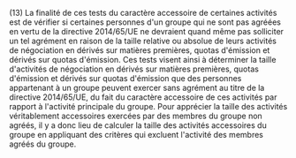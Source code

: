 (13) La finalité de ces tests du caractère accessoire de certaines activités est de vérifier si certaines personnes d'un groupe qui ne sont pas agréées en vertu de la directive 2014/65/UE ne devraient quand même pas solliciter un tel agrément en raison de la taille relative ou absolue de leurs activités de négociation en dérivés sur matières premières, quotas d'émission et dérivés sur quotas d'émission. Ces tests visent ainsi à déterminer la taille d'activités de négociation en dérivés sur matières premières, quotas d'émission et dérivés sur quotas d'émission que des personnes appartenant à un groupe peuvent exercer sans agrément au titre de la directive 2014/65/UE, du fait du caractère accessoire de ces activités par rapport à l'activité principale du groupe. Pour apprécier la taille des activités véritablement accessoires exercées par des membres du groupe non agréés, il y a donc lieu de calculer la taille des activités accessoires du groupe en appliquant des critères qui excluent l'activité des membres agréés du groupe.